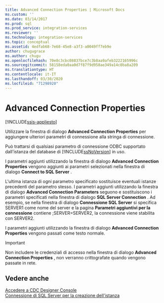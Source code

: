 ```yaml
---
title: Advanced Connection Properties | Microsoft Docs
ms.custom: ''
ms.date: 03/14/2017
ms.prod: sql
ms.prod_service: integration-services
ms.reviewer: ''
ms.technology: integration-services
ms.topic: conceptual
ms.assetid: 4edfab68-7e68-45e8-a3f3-a0049ff7eb9e
author: chugugrace
ms.author: chugu
ms.openlocfilehash: 70e8c3cbc08837bce7c3b8aa9afeb3222165996c
ms.sourcegitcommit: 58158eda0aa0d7f87f9d958ae349a14c0ba8a209
ms.translationtype: HT
ms.contentlocale: it-IT
ms.lasthandoff: 03/30/2020
ms.locfileid: "71298920"
---
```

# <a name="advanced-connection-properties"></a>Advanced Connection Properties

[!INCLUDE[ssis-appliesto](../../includes/ssis-appliesto-ssvrpluslinux-asdb-asdw-xxx.md)]


  Utilizzare la finestra di dialogo **Advanced Connection Properties** per aggiungere ulteriori parametri di connessione alla stringa di connessione.  
  
 Può trattarsi di qualsiasi parametro di connessione ODBC supportato dall'istanza del database di [!INCLUDE[ssNoVersion](../../includes/ssnoversion-md.md)] in uso.  
  
 I parametri aggiunti utilizzando la finestra di dialogo **Advanced Connection Properties** vengono aggiunti ai parametri selezionati nella finestra di dialogo **Connect to SQL Server** .  
  
 L'ultima istanza di ogni parametro specificato sostituisce eventuali istanze precedenti del parametro stesso. I parametri aggiunti utilizzando la finestra di dialogo **Advanced Connection Parameters** seguono e sostituiscono i parametri specificati nella finestra di dialogo **SQL Server Connection** . Ad esempio, se nella finestra di dialogo **Connessione SQL Server** si specifica SERVER1 come nome del server e la pagina **Parametri aggiuntivi per la connessione** contiene ;SERVER=SERVER2, la connessione viene stabilita con SERVER2.  
  
 I parametri aggiunti utilizzando la finestra di dialogo **Advanced Connection Properties** vengono passati come testo normale.  
  
> [!IMPORTANT]  
>  Non includere le credenziali di accesso nella finestra di dialogo **Advanced Connection Properties** , non verranno crittografate quando vengono passate in rete.  
  
## <a name="see-also"></a>Vedere anche  
 [Accedere a CDC Designer Console](../../integration-services/change-data-capture/access-the-cdc-designer-console.md)   
 [Connessione di SQL Server per la creazione dell'istanza](../../integration-services/change-data-capture/sql-server-connection-for-instance-creation.md)  
  
  
